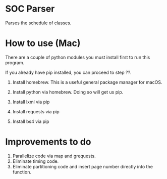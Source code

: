 # SOC Parser
Parses the schedule of classes.

# How to use (Mac)
There are a couple of python modules you must install first to run this program.

If you already have pip installed, you can proceed to step ??.

1. Install homebrew. This is a useful general package manager for macOS.

2. Install python via homebrew. Doing so will get us pip. 

3. Install lxml via pip

4. Install requests via pip

5. Install bs4 via pip

# Improvements to do
1. Parallelize code via map and grequests.
2. Eliminate timing code.
3. Eliminate partitioning code and insert page number directly into the function.
